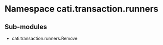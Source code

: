 Namespace cati.transaction.runners
==================================

Sub-modules
-----------
* cati.transaction.runners.Remove
